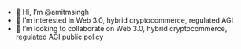 - 👋 Hi, I’m @amitmsingh
- 👀 I’m interested in Web 3.0, hybrid cryptocommerce, regulated AGI
- 💞️ I’m looking to collaborate on Web 3.0, hybrid cryptocommerce, regulated AGI public policy

<!---
amitmsingh/amitmsingh is a ✨ special ✨ repository because its `README.md` (this file) appears on your GitHub profile.
You can click the Preview link to take a look at your changes.
--->

